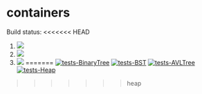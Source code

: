 # containers

Build status:
<<<<<<< HEAD
1. [![](https://github.com/agulati18/week08/workflows/tests-fibonacci/badge.svg)](https://github.com/agulati18/week08/actions?query=workflow%3Atests-fibonacci)
1. [![](https://github.com/agulati18/week08/workflows/tests-range/badge.svg)](https://github.com/agulati18/week08/actions?query=workflow%3Atests-range)
1. [![](https://github.com/agulati18/week08/workflows/tests-unicode/badge.svg)](https://github.com/agulati18/week08/actions?query=workflow%3Atests-unicode)
=======
[![tests-BinaryTree](https://github.com/agulati18/week08/actions/workflows/tests-binarytree.yml/badge.svg)](https://github.com/agulati18/week08/actions/workflows/tests-binarytree.yml)
[![tests-BST](https://github.com/agulati18/week08/workflows/tests-BST/badge.svg)](https://github.com/agulati18/week08/actions?query=workflow%3Atests-BST)
[![tests-AVLTree](https://github.com/agulati18/week08/actions/workflows/tests-AVLTree.yml/badge.svg)](https://github.com/agulati18/week08/actions/workflows/tests-AVLTree.yml)
[![tests-Heap](https://github.com/agulati18/week08/actions/workflows/heap.yml/badge.svg)](https://github.com/agulati18/week08/actions/workflows/heap.yml)
>>>>>>> heap
